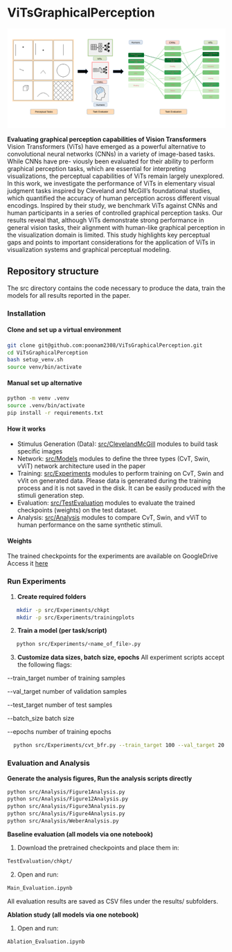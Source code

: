 # ViTsGraphicalPerception

![Graphical Abstract](src/Images/GP.png)

**Evaluating graphical perception capabilities of Vision Transformers**  
Vision Transformers (ViTs) have emerged as a powerful alternative to convolutional
neural networks (CNNs) in a variety of image-based tasks. While CNNs have pre-
viously been evaluated for their ability to perform graphical perception tasks, which
are essential for interpreting visualizations, the perceptual capabilities of ViTs remain
largely unexplored. In this work, we investigate the performance of ViTs in elementary
visual judgment tasks inspired by Cleveland and McGill’s foundational studies, which
quantified the accuracy of human perception across different visual encodings. Inspired
by their study, we benchmark ViTs against CNNs and human participants in a series of
controlled graphical perception tasks. Our results reveal that, although ViTs demonstrate
strong performance in general vision tasks, their alignment with human-like graphical
perception in the visualization domain is limited. This study highlights key perceptual
gaps and points to important considerations for the application of ViTs in visualization
systems and graphical perceptual modeling.

##  Repository structure
The src directory contains the code necessary to produce the data, train the models for all results reported in the paper.

### Installation 
#### Clone and set up a virtual environment
```bash
git clone git@github.com:poonam2308/ViTsGraphicalPerception.git
cd ViTsGraphicalPerception
bash setup_venv.sh
source venv/bin/activate

```
#### Manual set up alternative
```bash
python -m venv .venv
source .venv/bin/activate
pip install -r requirements.txt

```

#### How it works 
- Stimulus Generation (Data): [src/ClevelandMcGill](src/ClevelandMcGill) modules to build task specific images 
- Network: [src/Models](src/Models) modules to define the three types (CvT, Swin, vViT) network architecture used in the paper
- Training: [src/Experiments](src/Experiments) modules to perform training on CvT, Swin and vVit on generated data. Please data is generated during the training process and it is not saved in the disk. It can be easily produced with the stimuli generation step. 
- Evaluation: [src/TestEvaluation](src/TestEvaluation) modules to evaluate the trained checkpoints (weights) on the test dataset. 
- Analysis: [src/Analysis](src/Analysis) modules to compare CvT, Swin, and vViT to human performance on the same synthetic stimuli.

#### Weights
The trained checkpoints for the experiments are available on GoogleDrive
Access it [here](https://drive.google.com/drive/folders/16w2oXF3nrA5wI-i6CxIxIX73Z7Pf6qWF?usp=drive_link)


### Run Experiments

1. **Create required folders**

```bash
   mkdir -p src/Experiments/chkpt
   mkdir -p src/Experiments/trainingplots
```

2. **Train a model (per task/script)**

```bash
   python src/Experiments/<name_of_file>.py
```
3. **Customize data sizes, batch size, epochs**
All experiment scripts accept the following flags:

--train_target <int> number of training samples

--val_target <int> number of validation samples

--test_target <int> number of test samples

--batch_size <int> batch size

--epochs <int> number of training epochs

```bash
  python src/Experiments/cvt_bfr.py --train_target 100 --val_target 20 --test_target 20 --batch_size 32  --epochs 100
```


###  Evaluation and Analysis 
**Generate the analysis figures, Run the analysis scripts directly**
```bash
python src/Analysis/Figure1Analysis.py
python src/Analysis/Figure12Analysis.py
python src/Analysis/Figure3Analysis.py
python src/Analysis/Figure4Analysis.py
python src/Analysis/WeberAnalysis.py
```
**Baseline evaluation (all models via one notebook)**
1. Download the pretrained checkpoints and place them in:

```bash
TestEvaluation/chkpt/
```
2. Open and run:

```bash
Main_Evaluation.ipynb
```

All evaluation results are saved as CSV files under the  results/ subfolders.


**Ablation study (all models via one notebook)**

1. Open and run:

```bash
Ablation_Evaluation.ipynb
```